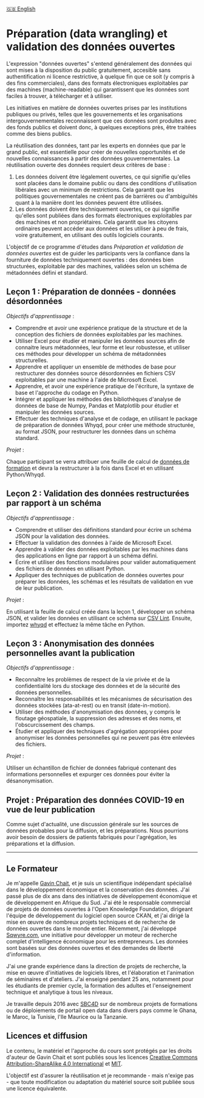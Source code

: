[🇬🇧 English](README.md)

# Préparation (data wrangling) et validation des données ouvertes

L'expression "données ouvertes" s'entend généralement des données qui sont mises à la disposition du public gratuitement, accesible sans authentification ni licence restrictive, à quelque fin que ce soit (y compris à des fins commerciales), dans des formats électroniques exploitables par des machines (machine-readable) qui garantissent que les données sont faciles à trouver, à télécharger et à utiliser. 
 
Les initiatives en matière de données ouvertes prises par les institutions publiques ou privés, telles que les gouvernements et les organisations intergouvernementales reconnaissent que ces données sont produites avec des fonds publics et doivent donc, à quelques exceptions près, être traitées comme des biens publics.
 
La réutilisation des données, tant par les experts en données que par le grand public, est essentielle pour créer de nouvelles opportunités et de nouvelles connaissances à partir des données gouvernementales. La réutilisation ouverte des données requiert deux critères de base :
 
1. Les données doivent être légalement ouvertes, ce qui signifie qu'elles sont placées dans le domaine public ou dans des conditions d'utilisation libérales avec un minimum de restrictions. Cela garantit que les politiques gouvernementales ne créent pas de barrières ou d'ambiguïtés quant à la manière dont les données peuvent être utilisées.
2. Les données doivent être techniquement ouvertes, ce qui signifie qu'elles sont publiées dans des formats électroniques exploitables par des machines et non propriétaires. Cela garantit que les citoyens ordinaires peuvent accéder aux données et les utiliser à peu de frais, voire gratuitement, en utilisant des outils logiciels courants.

L'objectif de ce programme d'études dans _Préparation et validation de données ouvertes_ est de guider les participants vers la confiance dans la fourniture de données techniquement ouvertes : des données bien structurées, exploitable par des machines, validées selon un schéma de métadonnées défini et standard.

## Leçon 1 : Préparation de données - données désordonnées

_Objectifs d'apprentissage_ :

- Comprendre et avoir une expérience pratique de la structure et de la conception des fichiers de données exploitables par les machines.
- Utiliser Excel pour étudier et manipuler les données sources afin de connaitre leurs métadonnées, leur forme et leur robustesse, et utiliser ces méthodes pour développer un schéma de métadonnées structurelles.
- Apprendre et appliquer un ensemble de méthodes de base pour restructurer des données source désordonnées en fichiers CSV exploitables par une machine à l'aide de Microsoft Excel.
- Apprendre, et avoir une expérience pratique de l'écriture, la syntaxe de base et l'approche du codage en Python.
- Intégrer et appliquer les méthodes des bibliothèques d'analyse de données de base de Numpy, Pandas et Matplotlib pour étudier et manipuler les données sources.
- Effectuer des techniques d'analyse et de codage, en utilisant le package de préparation de données Whyqd, pour créer une méthode structurée, au format JSON, pour restructurer les données dans un schéma standard.

_Projet_ :

Chaque participant se verra attribuer une feuille de calcul de [données de formation](https://drive.google.com/open?id=0B8eZRkdFGaEHfnlwU25vdVRUOFNOdnNfWnMwb3IwYXJ3QU9BeTU0ZmlTNlpaRmZFZE5iM28) et devra la restructurer à la fois dans Excel et en utilisant Python/Whyqd.

## Leçon 2 : Validation des données restructurées par rapport à un schéma

_Objectifs d'apprentissage_ :

- Comprendre et utiliser des définitions standard pour écrire un schéma JSON pour la validation des données.
- Effectuer la validation des données à l'aide de Microsoft Excel.
- Apprendre à valider des données exploitables par les machines dans des applications en ligne par rapport à un schéma défini.
- Écrire et utiliser des fonctions modulaires pour valider automatiquement des fichiers de données en utilisant Python.
- Appliquer des techniques de publication de données ouvertes pour préparer les données, les schémas et les résultats de validation en vue de leur publication.

_Projet_ :

En utilisant la feuille de calcul créée dans la leçon 1, développer un schéma JSON, et valider les données en utilisant ce schéma sur [CSV Lint](https://csvlint.io/). Ensuite, importez [whyqd](https://whyqd.readthedocs.io/) et effectuez la même tâche en Python.

## Leçon 3 : Anonymisation des données personnelles avant la publication

_Objectifs d'apprentissage_ :

- Reconnaître les problèmes de respect de la vie privée et de la confidentialité lors du stockage des données et de la sécurité des données personnelles.
- Reconnaître les responsabilités et les mécanismes de sécurisation des données stockées (ata-at-rest) ou en transit (date-in-motion).
- Utiliser des méthodes d'anonymisation des données, y compris le floutage géospatiale, la suppression des adresses et des noms, et l'obscurcissement des champs.
- Étudier et appliquer des techniques d'agrégation appropriées pour anonymiser les données personnelles qui ne peuvent pas être enlevées des fichiers.

_Projet_ :

Utiliser un échantillon de fichier de données fabriqué contenant des informations personnelles et expurger ces données pour éviter la désanonymisation.

## Projet : Préparation des données COVID-19 en vue de leur publication

Comme sujet d'actualité, une discussion générale sur les sources de données probables pour la diffusion, et les préparations. Nous pourrions avoir besoin de dossiers de patients fabriqués pour l'agrégation, les préparations et la diffusion.

---

## Le Formateur

Je m'appelle [Gavin Chait](https://gavinchait.com), et je suis un scientifique indépendant spécialisé dans le développement économique et la conservation des données. J'ai passé plus de dix ans dans des initiatives de développement économique et de développement en Afrique du Sud. J'ai été le responsable commercial de projets de données ouvertes à l'Open Knowledge Foundation, dirigeant l'équipe de développement du logiciel open source CKAN, et j'ai dirigé la mise en œuvre de nombreux projets techniques et de recherche de données ouvertes dans le monde entier. Récemment, j'ai développé [Sqwyre.com](https://sqwyre.com), une initiative pour développer un moteur de recherche complet d'intelligence économique pour les entrepreneurs. Les données sont basées sur des données ouvertes et des demandes de liberté d'information.

J'ai une grande expérience dans la direction de projets de recherche, la mise en œuvre d'initiatives de logiciels libres, et l'élaboration et l'animation de séminaires et d'ateliers. J'ai enseigné pendant 25 ans, notamment pour les étudiants de premier cycle, la formation des adultes et l'enseignement technique et analytique à tous les niveaux.

Je travaille depuis 2016 avec [SBC4D](http://www.sbc4d.com) sur de nombreux projets de formations ou de déploiements de portail open data dans divers pays comme le Ghana, le Maroc, la Tunisie, l'Ile Maurice ou la Tanzanie.

## Licences et diffusion

Le contenu, le matériel et l'approche du cours sont protégés par les droits d'auteur de Gavin Chait et sont publiés sous les licences [Creative Commons Attribution-ShareAlike 4.0 International](https://creativecommons.org/licenses/by-sa/4.0/) et [MIT](https://opensource.org/licenses/MIT).

L'objectif est d'assurer la réutilisation et je recommande - mais n'exige pas - que toute modification ou adaptation du matériel source soit publiée sous une licence équivalente.